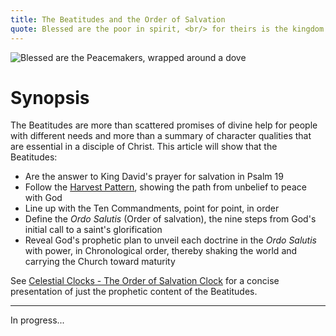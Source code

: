 ```yaml
---
title: The Beatitudes and the Order of Salvation
quote: Blessed are the poor in spirit, <br/> for theirs is the kingdom of heaven. <br/> - Matthew 5:3
---
```

<img class="wide" src="images/peacemakers.png" alt="Blessed are the Peacemakers, wrapped around a dove"/>

<h1>Synopsis</h1>

The Beatitudes are more than scattered promises of divine help for people with different needs and 
more than a summary of character qualities that are essential in a disciple of Christ. This article will
show that the Beatitudes:

 - Are the answer to King David's prayer for salvation in Psalm 19
 - Follow the [Harvest Pattern](./harvest-pattern.html), showing the path from unbelief to peace with God
 - Line up with the Ten Commandments, point for point, in order
 - Define the *Ordo Salutis* (Order of salvation), the nine steps from God's initial call to a saint's glorification
 - Reveal God's prophetic plan to unveil each doctrine in the *Ordo Salutis* with power, in Chronological order, thereby shaking the world and carrying the Church toward maturity

See [Celestial Clocks - The Order of Salvation Clock](./celestial-clocks.html#19) for a concise presentation 
of just the prophetic content of the Beatitudes. 

<hr/>

In progress...

